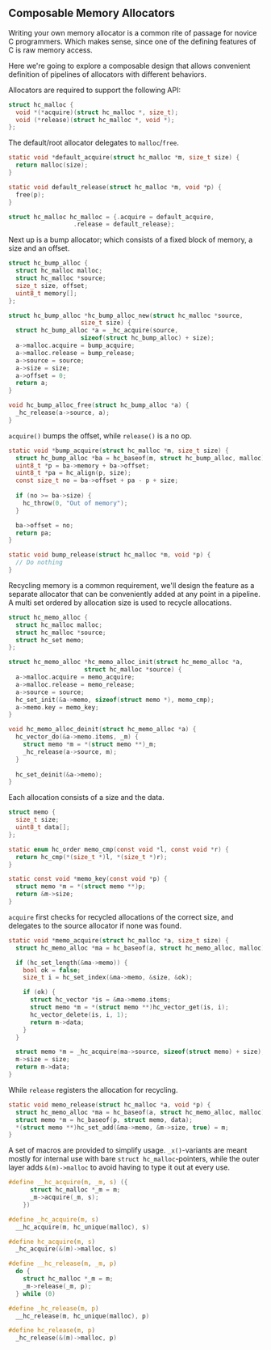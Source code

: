 ## Composable Memory Allocators
Writing your own memory allocator is a common rite of passage for novice C programmers. Which makes sense, since one of the defining features of C is raw memory access.

Here we're going to explore a composable design that allows convenient definition of pipelines of allocators with different behaviors.

Allocators are required to support the following API:

```C
struct hc_malloc {
  void *(*acquire)(struct hc_malloc *, size_t);
  void (*release)(struct hc_malloc *, void *);
};
```

The default/root allocator delegates to `malloc`/`free`.

```C
static void *default_acquire(struct hc_malloc *m, size_t size) {
  return malloc(size);
}

static void default_release(struct hc_malloc *m, void *p) {
  free(p);
}

struct hc_malloc hc_malloc = {.acquire = default_acquire,
			      .release = default_release};
```

Next up is a bump allocator; which consists of a fixed block of memory, a size and an offset.

```C
struct hc_bump_alloc {
  struct hc_malloc malloc;
  struct hc_malloc *source;
  size_t size, offset;
  uint8_t memory[];
};

struct hc_bump_alloc *hc_bump_alloc_new(struct hc_malloc *source,
					size_t size) {
  struct hc_bump_alloc *a = _hc_acquire(source,
					sizeof(struct hc_bump_alloc) + size);
  a->malloc.acquire = bump_acquire;
  a->malloc.release = bump_release;
  a->source = source;
  a->size = size;
  a->offset = 0;
  return a;
}

void hc_bump_alloc_free(struct hc_bump_alloc *a) {
  _hc_release(a->source, a);
}
```

`acquire()` bumps the offset, while `release()` is a no op.

```C
static void *bump_acquire(struct hc_malloc *m, size_t size) {
  struct hc_bump_alloc *ba = hc_baseof(m, struct hc_bump_alloc, malloc);
  uint8_t *p = ba->memory + ba->offset;
  uint8_t *pa = hc_align(p, size);
  const size_t no = ba->offset + pa - p + size;
  
  if (no >= ba->size) {
    hc_throw(0, "Out of memory");
  }   

  ba->offset = no;
  return pa;
}

static void bump_release(struct hc_malloc *m, void *p) {
  // Do nothing
}
```

Recycling memory is a common requirement, we'll design the feature as a separate allocator that can be conveniently added at any point in a pipeline. A multi set ordered by allocation size is used to recycle allocations.

```C
struct hc_memo_alloc {
  struct hc_malloc malloc;
  struct hc_malloc *source;
  struct hc_set memo;
};

struct hc_memo_alloc *hc_memo_alloc_init(struct hc_memo_alloc *a,
					 struct hc_malloc *source) {
  a->malloc.acquire = memo_acquire;
  a->malloc.release = memo_release;
  a->source = source;
  hc_set_init(&a->memo, sizeof(struct memo *), memo_cmp);
  a->memo.key = memo_key;
}

void hc_memo_alloc_deinit(struct hc_memo_alloc *a) {
  hc_vector_do(&a->memo.items, _m) {
    struct memo *m = *(struct memo **)_m;
    _hc_release(a->source, m);
  }
  
  hc_set_deinit(&a->memo);
}
```

Each allocation consists of a size and the data.

```C
struct memo {
  size_t size;
  uint8_t data[];
};

static enum hc_order memo_cmp(const void *l, const void *r) {
  return hc_cmp(*(size_t *)l, *(size_t *)r);
}

static const void *memo_key(const void *p) {
  struct memo *m = *(struct memo **)p;
  return &m->size;
}
```

`acquire` first checks for recycled allocations of the correct size, and delegates to the source allocator if none was found.

```C
static void *memo_acquire(struct hc_malloc *a, size_t size) {
  struct hc_memo_alloc *ma = hc_baseof(a, struct hc_memo_alloc, malloc);

  if (hc_set_length(&ma->memo)) {
    bool ok = false;
    size_t i = hc_set_index(&ma->memo, &size, &ok);

    if (ok) {
      struct hc_vector *is = &ma->memo.items;
      struct memo *m = *(struct memo **)hc_vector_get(is, i);
      hc_vector_delete(is, i, 1);
      return m->data;
    }
  }

  struct memo *m = _hc_acquire(ma->source, sizeof(struct memo) + size);
  m->size = size;
  return m->data;
}
```

While `release` registers the allocation for recycling.

```C
static void memo_release(struct hc_malloc *a, void *p) {
  struct hc_memo_alloc *ma = hc_baseof(a, struct hc_memo_alloc, malloc);
  struct memo *m = hc_baseof(p, struct memo, data);
  *(struct memo **)hc_set_add(&ma->memo, &m->size, true) = m;
}
```

A set of macros are provided to simplify usage. `_x()`-variants are meant mostly for internal use with bare `struct hc_malloc`-pointers, while the outer layer adds `&(m)->malloc` to avoid having to type it out at every use.

```C
#define __hc_acquire(m, _m, s) ({		
      struct hc_malloc *_m = m;			
      _m->acquire(_m, s);			
    })

#define _hc_acquire(m, s)			
  __hc_acquire(m, hc_unique(malloc), s)

#define hc_acquire(m, s)			
  _hc_acquire(&(m)->malloc, s)

#define __hc_release(m, _m, p)			
  do {						
    struct hc_malloc *_m = m;
    _m->release(_m, p);				
  } while (0)

#define _hc_release(m, p)
  __hc_release(m, hc_unique(malloc), p)

#define hc_release(m, p)
  _hc_release(&(m)->malloc, p)
```